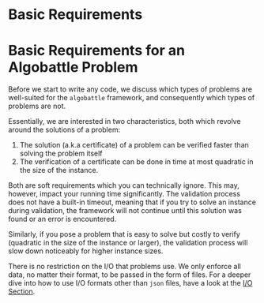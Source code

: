 # Basic Requirements
# Basic Requirements for an Algobattle Problem

Before we start to write any code, we discuss which types of problems
are well-suited for the `algobattle` framework, and consequently which types of
problems are not.

Essentially, we are interested in two characteristics, both which revolve around
the solutions of a problem:

1. The solution (a.k.a certificate) of a problem can be verified faster than
   solving the problem itself
2. The verification of a certificate can be done in time at most quadratic in
   the size of the instance.

Both are soft requirements which you can technically ignore. This may, however,
impact your running time significantly. The validation process does not have a
built-in timeout, meaning that if you try to solve an instance during
validation, the framework will not continue until this solution was found or an
error is encountered.

Similarly, if you pose a problem that is easy to solve but costly to verify
(quadratic in the size of the instance or larger), the validation process will
slow down noticeably for higher instance sizes.

There is no restriction on the I/O that problems use. We only enforce all data,
no matter their format, to be passed in the form of files. For a deeper dive
into how to use I/O formats other than `json` files, have a look at the [I/O
Section](io.md).